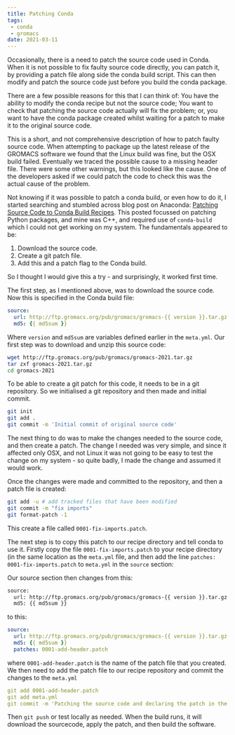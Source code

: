 ```yaml
---
title: Patching Conda
tags:
 - conda
 - gromacs
date: 2021-03-11
---
```


Occasionally, there is a need to patch the source code used in Conda. When it is not possible to fix faulty source code directly, you can patch it, by providing a patch file along side the conda build script. This can then modify and patch the source code just before you build the conda package.

There are a few possible reasons for this that I can think of: You have the ability to modify the conda recipe but not the source code; You want to check that patching the source code actually will fix the problem; or, you want to have the conda package created whilst waiting for a patch to make it to the original source code.

This is a short, and not comprehensive description of how to patch faulty source code.  When attempting to package up the latest release of the GROMACS software we found that the Linux build was fine, but the OSX build failed. Eventually we traced the possible cause to a missing header file.  There were some other warnings, but this looked like the cause.  One of the developers asked if we could patch the code to check this was the actual cause of the problem.

Not knowing if it was possible to patch a conda build, or even how to do it, I started searching and stumbled across blog post on Anaconda: [Patching Source Code to Conda Build Recipes](https://www.anaconda.com/blog/patching-source-code-to-conda-build-recipes).  This posted focussed on patching Python packages, and mine was C++, and required use of `conda-build` which I could not get working on my system.  The fundamentals appeared to be:

1. Download the source code.
2. Create a git patch file.
3. Add this and a patch flag to the Conda build.

So I thought I would give this a try - and surprisingly, it worked first time.

The first step, as I mentioned above, was to download the source code.  Now this is specified in the Conda build file:

```yaml
source:
  url: http://ftp.gromacs.org/pub/gromacs/gromacs-{{ version }}.tar.gz
  md5: {{ md5sum }}

```

Where `version` and `md5sum` are variables defined earlier in the `meta.yml`.  Our first step was to download and unzip this source code:

```bash
wget http://ftp.gromacs.org/pub/gromacs/gromacs-2021.tar.gz
tar zxf gromacs-2021.tar.gz
cd gromacs-2021
```

To be able to create a git patch for this code, it needs to be in a git repository. So we initialised a git repository and then made and initial commit.

```bash
git init
git add .
git commit -m 'Initial commit of original source code'
```

The next thing to do was to make the changes needed to the source code, and then create a patch. The change I needed was very simple, and since it affected only OSX, and not Linux it was not going to be easy to test the change on my system - so quite badly, I made the change and assumed it would work.

Once the changes were made and committed to the repository, and then a patch file is created:

```bash
git add -u # add tracked files that have been modified
git commit -m "fix imports"
git format-patch -1
```

This create a file called `0001-fix-imports.patch`.

The next step is to copy this patch to our recipe directory and tell conda to use it. Firstly copy the file `0001-fix-imports.patch` to your recipe directory (in the same location as the `meta.yml` file, and then add the line `patches: 0001-fix-imports.patch` to `meta.yml` in the `source` section:

Our source section then changes from this:

```bash
source:
  url: http://ftp.gromacs.org/pub/gromacs/gromacs-{{ version }}.tar.gz
  md5: {{ md5sum }}
```

to this:

```yaml
source:
  url: http://ftp.gromacs.org/pub/gromacs/gromacs-{{ version }}.tar.gz
  md5: {{ md5sum }}
  patches: 0001-add-header.patch
```

where `0001-add-header.patch` is the name of the patch file that you created.  We then need to add the patch file to our recipe repository and commit the changes to the `meta.yml`

```yaml
git add 0001-add-header.patch
git add meta.yml
git commit -m 'Patching the source code and declaring the patch in the meta.yml'
```

Then `git push` or test locally as needed.  When the build runs, it will download the sourcecode, apply the patch, and then build the software.

